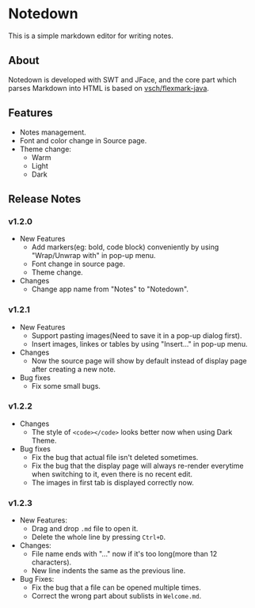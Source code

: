 # Notedown

This is a simple markdown editor for writing notes.

## About

Notedown is developed with SWT and JFace, and the core part which parses Markdown into HTML is based on [vsch/flexmark-java](https://github.com/vsch/flexmark-java).

## Features

* Notes management.
* Font and color change in Source page.
* Theme change:
  * Warm
  * Light
  * Dark
  
## Release Notes

### v1.2.0

* New Features
    * Add markers(eg: bold, code block) conveniently by using "Wrap/Unwrap with" in pop-up menu.
    * Font change in source page.
    * Theme change.
* Changes
    * Change app name from "Notes" to "Notedown".

### v1.2.1

* New Features
    * Support pasting images(Need to save it in a pop-up dialog first).
    * Insert images, linkes or tables by using "Insert..." in pop-up menu.
* Changes
    * Now the source page will show by default instead of display page after creating a new note.
* Bug fixes
    * Fix some small bugs.

### v1.2.2

* Changes
    * The style of `<code></code>` looks better now when using Dark Theme.
* Bug fixes
    * Fix the bug that actual file isn't deleted sometimes.
    * Fix the bug that the display page will always re-render everytime when switching to it, even there is no recent edit.
    * The images in first tab is displayed correctly now.

### v1.2.3

* New Features:
    * Drag and drop `.md` file to open it.
    * Delete the whole line by pressing `Ctrl+D`.
* Changes:
    * File name ends with "..." now if it's too long(more than 12 characters).
    * New line indents the same as the previous line.
* Bug Fixes:
    * Fix the bug that a file can be opened multiple times.
    * Correct the wrong part about sublists in `Welcome.md`.



